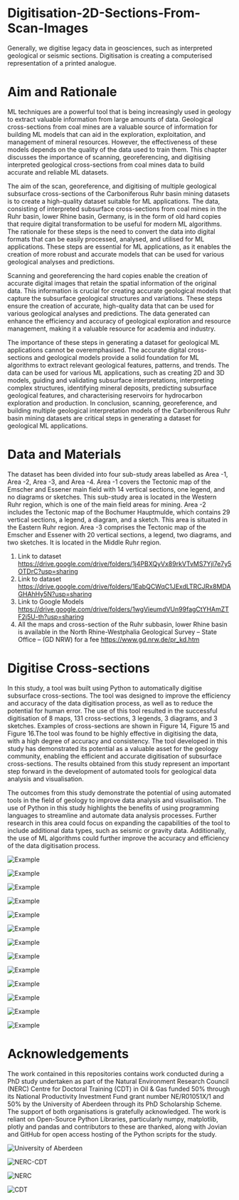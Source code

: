 # Digitisation-2D-Sections-From-Scan-Images
Generally, we digitise legacy data in geosciences, such as interpreted geological or seismic sections. Digitisation is creating a computerised representation of a printed analogue.

Aim and Rationale
==================
ML techniques are a powerful tool that is being increasingly used in geology to extract valuable information from large amounts of data. Geological cross-sections from coal mines are a valuable source of information for building ML models that can aid in the exploration, exploitation, and management of mineral resources. However, the effectiveness of these models depends on the quality of the data used to train them. This chapter discusses the importance of scanning, georeferencing, and digitising interpreted geological cross-sections from coal mines data to build accurate and reliable ML datasets.

The aim of the scan, georeference, and digitising of multiple geological subsurface cross-sections of the Carboniferous Ruhr basin mining datasets is to create a high-quality dataset suitable for ML applications. The data, consisting of interpreted subsurface cross-sections from coal mines in the Ruhr basin, lower Rhine basin, Germany, is in the form of old hard copies that require digital transformation to be useful for modern ML algorithms. The rationale for these steps is the need to convert the data into digital formats that can be easily processed, analysed, and utilised for ML applications. These steps are essential for ML applications, as it enables the creation of more robust and accurate models that can be used for various geological analyses and predictions.

Scanning and georeferencing the hard copies enable the creation of accurate digital images that retain the spatial information of the original data. This information is crucial for creating accurate geological models that capture the subsurface geological structures and variations. These steps ensure the creation of accurate, high-quality data that can be used for various geological analyses and predictions. The data generated can enhance the efficiency and accuracy of geological exploration and resource management, making it a valuable resource for academia and industry.

The importance of these steps in generating a dataset for geological ML applications cannot be overemphasised. The accurate digital cross-sections and geological models provide a solid foundation for ML algorithms to extract relevant geological features, patterns, and trends. The data can be used for various ML applications, such as creating 2D and 3D models, guiding and validating subsurface interpretations, interpreting complex structures, identifying mineral deposits, predicting subsurface geological features, and characterising reservoirs for hydrocarbon exploration and production. In conclusion, scanning, georeference, and building multiple geological interpretation models of the Carboniferous Ruhr basin mining datasets are critical steps in generating a dataset for geological ML applications. 

Data and Materials
===================

The dataset has been divided into four sub-study areas labelled as Area -1, Area -2, Area -3, and Area -4. Area -1 covers the Tectonic map of the Emscher and Essener main field with 14 vertical sections, one legend, and no diagrams or sketches. This sub-study area is located in the Western Ruhr region, which is one of the main field areas for mining. Area -2 includes the Tectonic map of the Bochumer Hauptmulde, which contains 29 vertical sections, a legend, a diagram, and a sketch. This area is situated in the Eastern Ruhr region. Area -3 comprises the Tectonic map of the Emscher and Essener with 20 vertical sections, a legend, two diagrams, and two sketches. It is located in the Middle Ruhr region. 

1. Link to dataset https://drive.google.com/drive/folders/1j4PBXQyVx89rkVTvMS7Yjl7e7y5OTDrC?usp=sharing
2. Link to dataset https://drive.google.com/drive/folders/1EabQCWqC1JExdLTRCJRx8MDAGHAhHy5N?usp=sharing
3. Link to Google Models https://drive.google.com/drive/folders/1wgVieumdVUn99fagCtYHAmZTF2j5U-th?usp=sharing
4. All the maps and cross-section of the Ruhr subbasin, lower Rhine basin is available in the North Rhine-Westphalia Geological Survey – State Office – (GD NRW) for a fee https://www.gd.nrw.de/pr_kd.htm

Digitise Cross-sections
========================

In this study, a tool was built using Python to automatically digitise subsurface cross-sections. The tool was designed to improve the efficiency and accuracy of the data digitisation process, as well as to reduce the potential for human error. The use of this tool resulted in the successful digitisation of 8 maps, 131 cross-sections, 3 legends, 3 diagrams, and 3 sketches. Examples of cross-sections are shown in Figure 14, Figure 15 and Figure 16.The tool was found to be highly effective in digitising the data, with a high degree of accuracy and consistency. The tool developed in this study has demonstrated its potential as a valuable asset for the geology community, enabling the efficient and accurate digitisation of subsurface cross-sections. The results obtained from this study represent an important step forward in the development of automated tools for geological data analysis and visualisation.

The outcomes from this study demonstrate the potential of using automated tools in the field of geology to improve data analysis and visualisation. The use of Python in this study highlights the benefits of using programming languages to streamline and automate data analysis processes. Further research in this area could focus on expanding the capabilities of the tool to include additional data types, such as seismic or gravity data. Additionally, the use of ML algorithms could further improve the accuracy and efficiency of the data digitisation process.

![Example](https://i.imgur.com/prUy7Nn.jpg)

![Example](https://i.imgur.com/KEL7ltX.png)

![Example](https://i.imgur.com/gCNfPX3.png)

![Example](https://i.imgur.com/VFwnr8Z.png)

![Example](https://i.imgur.com/hrbY2t5.png)

![Example](https://i.imgur.com/Nl6gukX.png)

![Example](https://i.imgur.com/EOhNDS3.png)

![Example](https://i.imgur.com/mg2XY6o.png)

![Example](https://i.imgur.com/Tpakohx.png)

![Example](https://i.imgur.com/vSR3xWB.png)

![Example](https://i.imgur.com/gfiCROq.png)

![Example](https://i.imgur.com/szdOWvU.png)

![Example](https://i.imgur.com/BeGXWdJ.png)

Acknowledgements 
=================
The work contained in this repositories contains work conducted during a PhD study undertaken as part of the Natural Environment Research Council (NERC) Centre for Doctoral Training (CDT) in Oil & Gas funded 50% through its National Productivity Investment Fund grant number NE/R01051X/1 and 50% by the University of Aberdeen through its PhD Scholarship Scheme. The support of both organisations is gratefully acknowledged. The work is reliant on Open-Source Python Libraries, particularly numpy, matplotlib, plotly and pandas and contributors to these are thanked, along with Jovian and GitHub for open access hosting of the Python scripts for the study.

![University of Aberdeen](https://i.imgur.com/PILyj4m.jpg)

![NERC-CDT](https://nerc-cdt-oil-and-gas.ac.uk/wp-content/uploads/news/2015-news-NERC-funding.jpg)

![NERC](https://auracdt.hull.ac.uk/wp-content/uploads/2019/11/UKRI_NER_Council-Logo_Horiz-RGB.png)

![CDT](https://i.imgur.com/QDOhcN3.png)
